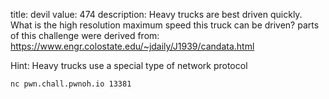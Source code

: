 title: devil
value: 474
description: Heavy trucks are best driven quickly.  What is the high resolution maximum speed this truck can be driven?
parts of this challenge were derived from: https://www.engr.colostate.edu/~jdaily/J1939/candata.html

Hint: Heavy trucks use a special type of network protocol

```
nc pwn.chall.pwnoh.io 13381
```